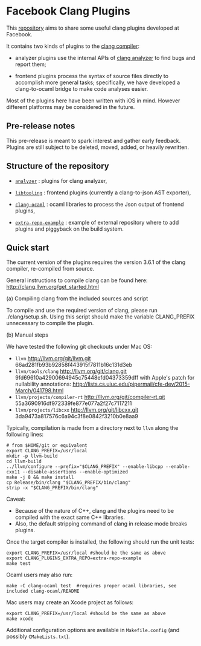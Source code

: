 Facebook Clang Plugins
======================

This [repository](https://github.com/facebook/facebook-clang-plugins) aims to share some useful clang plugins developed at Facebook.

It contains two kinds of plugins to the [clang compiler](http://clang.llvm.org/):

- analyzer plugins use the internal APIs of [clang analyzer](http://clang-analyzer.llvm.org/) to find bugs and report them;

- frontend plugins process the syntax of source files directly to accomplish more general tasks; specifically, we have developed a clang-to-ocaml bridge to make code analyses easier.

Most of the plugins here have been written with iOS in mind. However different platforms may be considered in the future.

Pre-release notes
-----------------

This pre-release is meant to spark interest and gather early feedback.
Plugins are still subject to be deleted, moved, added, or heavily rewritten.

Structure of the repository
---------------------------

- [`analyzer`](https://github.com/facebook/facebook-clang-plugins/tree/master/analyzer) : plugins for clang analyzer,

- [`libtooling`](https://github.com/facebook/facebook-clang-plugins/tree/master/libtooling) : frontend plugins (currently a clang-to-json AST exporter),

- [`clang-ocaml`](https://github.com/facebook/facebook-clang-plugins/tree/master/clang-ocaml) : ocaml libraries to process the Json output of frontend plugins,

- [`extra-repo-example`](https://github.com/facebook/facebook-clang-plugins/tree/master/extra-repo-example) : example of external repository where to add plugins and piggyback on the build system.


Quick start
-----------

The current version of the plugins requires the version 3.6.1 of the clang compiler, re-compiled from source.

General instructions to compile clang can be found here: http://clang.llvm.org/get_started.html

(a) Compiling clang from the included sources and script

To compile and use the required version of clang, please run ./clang/setup.sh.
Using this script should make the variable CLANG_PREFIX unnecessary to compile the plugin.

(b) Manual steps

We have tested the following git checkouts under Mac OS:
- `llvm` http://llvm.org/git/llvm.git 66ad281fb93b92858f443915f7811b16c131d3eb
- `llvm/tools/clang` http://llvm.org/git/clang.git 9fd69610a42900694945c75448efd04373359dff
   with Apple's patch for nullability annotations: http://lists.cs.uiuc.edu/pipermail/cfe-dev/2015-March/041798.html
- `llvm/projects/compiler-rt` http://llvm.org/git/compiler-rt.git 55a3690916df972339fe877e077a2f27c7117211
- `llvm/projects/libcxx` http://llvm.org/git/libcxx.git 3da9473a817576c6a94c3f8e0842f3210b0e8aa9

Typically, compilation is made from a directory next to `llvm` along the following lines:
```
# from $HOME/git or equivalent
export CLANG_PREFIX=/usr/local
mkdir -p llvm-build
cd llvm-build
../llvm/configure --prefix="$CLANG_PREFIX" --enable-libcpp --enable-cxx11 --disable-assertions --enable-optimized
make -j 8 && make install
cp Release/bin/clang "$CLANG_PREFIX/bin/clang"
strip -x "$CLANG_PREFIX/bin/clang"
```

Caveat:
- Because of the nature of C++, clang and the plugins need to be compiled with the exact same C++ libraries.
- Also, the default stripping command of clang in release mode breaks plugins.

Once the target compiler is installed, the following should run the unit tests:
```
export CLANG_PREFIX=/usr/local #should be the same as above
export CLANG_PLUGINS_EXTRA_REPO=extra-repo-example
make test
```

Ocaml users may also run:
```
make -C clang-ocaml test  #requires proper ocaml libraries, see included clang-ocaml/README
```

Mac users may create an Xcode project as follows:
```
export CLANG_PREFIX=/usr/local #should be the same as above
make xcode
```

Additional configuration options are available in `Makefile.config` (and possibly `CMakeLists.txt`).
